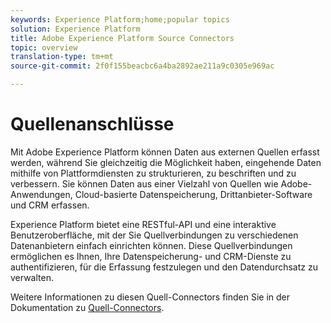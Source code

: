 ```yaml
---
keywords: Experience Platform;home;popular topics
solution: Experience Platform
title: Adobe Experience Platform Source Connectors
topic: overview
translation-type: tm+mt
source-git-commit: 2f0f155beacbc6a4ba2892ae211a9c0305e969ac

---
```



# Quellenanschlüsse

Mit Adobe Experience Platform können Daten aus externen Quellen erfasst werden, während Sie gleichzeitig die Möglichkeit haben, eingehende Daten mithilfe von Plattformdiensten zu strukturieren, zu beschriften und zu verbessern. Sie können Daten aus einer Vielzahl von Quellen wie Adobe-Anwendungen, Cloud-basierte Datenspeicherung, Drittanbieter-Software und CRM erfassen.

Experience Platform bietet eine RESTful-API und eine interaktive Benutzeroberfläche, mit der Sie Quellverbindungen zu verschiedenen Datenanbietern einfach einrichten können. Diese Quellverbindungen ermöglichen es Ihnen, Ihre Datenspeicherung- und CRM-Dienste zu authentifizieren,  für die Erfassung festzulegen und den Datendurchsatz zu verwalten.

Weitere Informationen zu diesen Quell-Connectors finden Sie in der Dokumentation zu [Quell-Connectors](../sources/home.md).